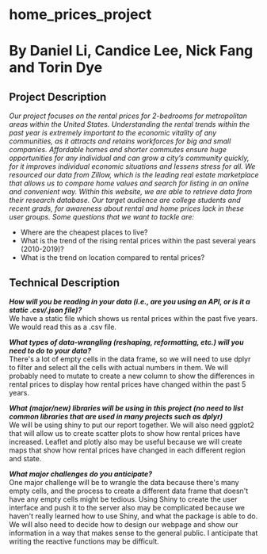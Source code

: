 # home_prices_project

By Daniel Li, Candice Lee, Nick Fang and Torin Dye 
=======
## Project Description

*Our project focuses on the rental prices for 2-bedrooms for metropolitan areas within the United States. Understanding the rental trends within the past year is extremely important to the economic vitality of any communities, as it attracts and retains workforces for big and small companies. Affordable homes and shorter commutes ensure huge opportunities for any individual and can grow a city’s community quickly, for it improves individual economic situations and lessens stress for all. We resourced our data from Zillow, which is the leading real estate marketplace that allows us to compare home values and search for listing in an online and convenient way. Within this website, we are able to retrieve data from their research database. Our target audience are college students and recent grads, for awareness about rental and home prices lack in these user groups. Some questions that we want to tackle are:*

- Where are the cheapest places to live?
- What is the trend of the rising rental prices within the past several years (2010-2019)?
- What is the trend on location compared to rental prices?

## Technical Description
_**How will you be reading in your data (i.e., are you using an API, or is it a static .csv/.json file)?**_  
  We have a static file which shows us rental prices within the past five years. We would read this as a .csv file.

_**What types of data-wrangling (reshaping, reformatting, etc.) will you need to do to your data?**_  
  There's a lot of empty cells in the data frame, so we will need to use dplyr to filter and select all the cells with actual numbers in them. We will probably need to mutate to create a new column to show the differences in rental prices to display how rental prices have changed within the past 5 years.

_**What (major/new) libraries will be using in this project (no need to list common libraries that are used in many projects such as dplyr)**_  
  We will be using shiny to put our report together. We will also need ggplot2 that will allow us to create scatter plots to show how rental prices have increased. Leaflet and plotly also may be useful because we will create maps that show how rental prices have changed in each different region and state.

_**What major challenges do you anticipate?**_  
  One major challenge will be to wrangle the data because there's many empty cells, and the process to create a different data frame that doesn't have any empty cells might be tedious. Using Shiny to create the user interface and push it to the server also may be complicated because we haven't really learned how to use Shiny, and what the package is able to do. We will also need to decide how to design our webpage and show our information in a way that makes sense to the general public. I anticipate that writing the reactive functions may be difficult.

